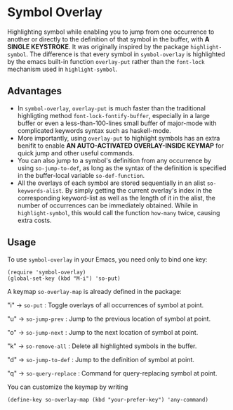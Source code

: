 # Symbol Overlay

Highlighting symbol while enabling you to jump from one occurrence to another or directly to the definition of that symbol in the buffer, with **A SINGLE KEYSTROKE**. It was originally inspired by the package `highlight-symbol`. The difference is that every symbol in `symbol-overlay` is highlighted by the emacs built-in function `overlay-put` rather than the `font-lock` mechanism used in `highlight-symbol`.

Advantages
---
- In `symbol-overlay`, `overlay-put` is much faster than the traditional highligting method `font-lock-fontify-buffer`, especially in a large buffer or even a less-than-100-lines small buffer of major-mode with complicated keywords syntax such as haskell-mode.
- More importantly, using `overlay-put` to highlight symbols has an extra benifit to enable **AN AUTO-ACTIVATED OVERLAY-INSIDE KEYMAP** for quick jump and other useful commands.
- You can also jump to a symbol's definition from any occurrence by using `so-jump-to-def`, as long as the syntax of the definition is specified in the buffer-local variable `so-def-function`.
- All the overlays of each symbol are stored sequentially in an alist `so-keywords-alist`. By simply getting the current overlay's index in the corresponding keyword-list as well as the length of it in the alist, the number of occurrences can be immediately obtained. While in `highlight-symbol`, this would call the function `how-many` twice, causing extra costs.

Usage
---
To use `symbol-overlay` in your Emacs, you need only to bind one key:

    (require 'symbol-overlay)
	(global-set-key (kbd "M-i") 'so-put)

A keymap `so-overlay-map` is already defined in the package:

"i" -> `so-put` : Toggle overlays of all occurrences of symbol at point.

"u" -> `so-jump-prev` : Jump to the previous location of symbol at point.

"o" -> `so-jump-next` : Jump to the next location of symbol at point.

"k" -> `so-remove-all` : Delete all highlighted symbols in the buffer.

"d" -> `so-jump-to-def` : Jump to the definition of symbol at point.

"q" -> `so-query-replace` : Command for query-replacing symbol at point.

You can customize the keymap by writing

    (define-key so-overlay-map (kbd "your-prefer-key") 'any-command)
